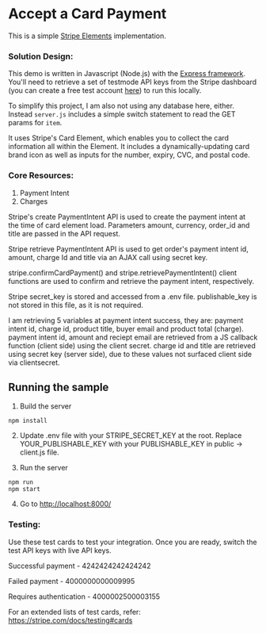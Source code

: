 # Accept a Card Payment

This is a simple [Stripe Elements](https://stripe.com/docs/payments/accept-a-payment?platform=web&lang=php&client=html&integration=checkout&ui=elements) implementation.

### Solution Design: 

This demo is written in Javascript (Node.js) with the [Express framework](https://expressjs.com/). You'll need to retrieve a set of testmode API keys from the Stripe dashboard (you can create a free test account [here](https://dashboard.stripe.com/register)) to run this locally.

To simplify this project, I am also not using any database here, either. Instead `server.js` includes a simple switch statement to read the GET params for `item`. 

It uses Stripe's Card Element, which enables you to collect the card information all within the Element. It includes a dynamically-updating card brand icon as well as inputs for the number, expiry, CVC, and postal code. 


### Core Resources:
1. Payment Intent
2. Charges

Stripe's create PaymentIntent API is used to create the payment intent at the time of card element load. Parameters amount, currency, order_id and title are passed in the API request. 

Stripe retrieve PaymentIntent API is used to get order's payment intent id, amount, charge Id and title via an AJAX call using secret key. 

stripe.confirmCardPayment() and stripe.retrievePaymentIntent() client functions are used to confirm and retrieve the payment intent, respectively. 

Stripe secret_key is stored and accessed from a .env file. publishable_key is not stored in this file, as it is not required. 

I am retrieving 5 variables at payment intent success, they are: payment intent id, charge id, product title, buyer email and product total (charge). payment intent id, amount and reciept email are retrieved from a JS callback function (client side) using the client secret. charge id and title are retrieved using secret key (server side), due to these values not surfaced client side via clientsecret. 

## Running the sample

1. Build the server

```
npm install
```

2. Update .env file with your STRIPE_SECRET_KEY at the root. Replace YOUR_PUBLISHABLE_KEY with your PUBLISHABLE_KEY in public -> client.js file.


3. Run the server

```
npm run
npm start
```

4. Go to [http://localhost:8000/](http://localhost:8000)

### Testing: 

Use these test cards to test your integration. Once you are ready, switch the test API keys with live API keys.

Successful payment - 4242424242424242

Failed payment - 4000000000009995

Requires authentication - 4000002500003155

For an extended lists of test cards, refer: https://stripe.com/docs/testing#cards